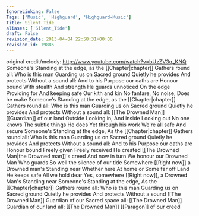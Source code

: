 ```yaml
---
IgnoreLinking: False
Tags: ['Music', 'Highguard', 'Highguard-Music']
Title: Silent Tide
aliases: ['Silent_Tide']
draft: False
revision_date: 2013-04-04 22:58:31+00:00
revision_id: 19885
---
```


original credit/melody: http://www.youtube.com/watch?v=bUzZV3q_KNQ 
Someone's Standing at the edge, as the [[Chapter|chapter]] Gathers round
all: Who is this man Guarding us on Sacred ground
Quietly he provides And protects  Without a sound
all: And to his Purpose our oaths are Honour bound
With stealth And strength He guards unnoticed On the edge
Providing for And keeping safe Our kith and kin
No fanfare, No noise, Does he make
Someone's Standing at the edge, as the [[Chapter|chapter]] Gathers round
all: Who is this man Guarding us on Sacred ground
Quietly he provides And protects  Without a sound
all: [[The Drowned Man]] [[Guardian]] of our land
Outside Looking in, And inside Looking out
No one knows The subtle things He does
Yet through his work We're all safe And secure
Someone's Standing at the edge, As the [[Chapter|chapter]] Gathers round
all: Who is this man Guarding us on Sacred ground
Quietly he provides And protects Without a sound
all: And to his Purpose our oaths are Honour bound
Freely given Freely received He created [[The Drowned Man|the Drowned man]]'s creed
And now in turn  We honour our Drowned Man
Who guards So well the silence of our tide
Somewhere [[Right now]] a Drowned man's Standing near
Whether here At home or Some far off Land
He keeps safe All we hold dear
Yes, somewhere [[Right now]],  a Drowned Man's Standing near
Someone's Standing at the edge, As the [[Chapter|chapter]] Gathers round
all: Who is this man Guarding us on Sacred ground
Quietly he provides And protects Without a sound
[[The Drowned Man]] Guardian of our Sacred space
all: [[The Drowned Man]] Guardian of our land
all: [[The Drowned Man]] [[Paragon]] of our creed
